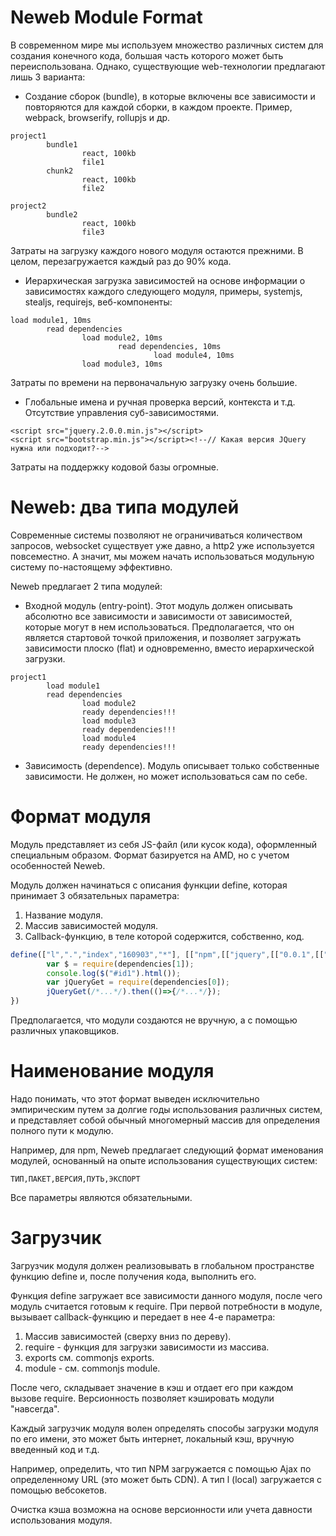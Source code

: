 # Neweb Module Format

В современном мире мы используем множество различных систем для создания конечного кода, большая часть которого может быть переиспользована. Однако, существующие web-технологии предлагают лишь 3 варианта:

* Создание сборок (bundle), в которые включены все зависимости и повторяются для каждой сборки, в каждом проекте. Пример, webpack, browserify, rollupjs и др.
```
project1
        bundle1
                react, 100kb
                file1
        chunk2
                react, 100kb
                file2

project2
        bundle2
                react, 100kb
                file3
```
                
Затраты на загрузку каждого нового модуля остаются прежними. В целом, перезагружается каждый раз до 90% кода.

* Иерархическая загрузка зависимостей на основе информации о зависимостях каждого следующего модуля, примеры, systemjs, stealjs, requirejs, веб-компоненты:

```
load module1, 10ms
        read dependencies
                load module2, 10ms
                        read dependencies, 10ms
                                load module4, 10ms
                load module3, 10ms
```

Затраты по времени на первоначальную загрузку очень большие.

* Глобальные имена и ручная проверка версий, контекста и т.д. Отсутствие управления суб-зависимостями.

```
<script src="jquery.2.0.0.min.js"></script>
<script src="bootstrap.min.js"></script><!--// Какая версия JQuery нужна или подходит?-->
```

Затраты на поддержку кодовой базы огромные.

# Neweb: два типа модулей

Современные системы позволяют не ограничиваться количеством запросов, websocket существует уже давно, а http2 уже используется повсеместно. А значит, мы можем начать использоваться модульную систему по-настоящему эффективно.

Neweb предлагает 2 типа модулей:

* Входной модуль (entry-point). Этот модуль должен описывать абсолютно все зависимости и зависимости от зависимостей, которые могут в нем использоваться. Предполагается, что он является стартовой точкой приложения, и позволяет загружать зависимости плоско (flat) и одновременно, вместо иерархической загрузки.

```
project1
        load module1
        read dependencies
                load module2
                ready dependencies!!!
                load module3
                ready dependencies!!!
                load module4
                ready dependencies!!!
```

* Зависимость (dependence). Модуль описывает только собственные зависимости. Не должен, но может использоваться сам по себе.

# Формат модуля

Модуль представляет из себя JS-файл (или кусок кода), оформленный специальным образом. Формат базируется на AMD, но с учетом особенностей Neweb.

Модуль должен начинаться с описания функции define, которая принимает 3 обязательных параметра:

1. Название модуля.
2. Массив зависимостей модуля.
3. Callback-функцию, в теле которой содержится, собственно, код.
```javascript
define(["l",".","index","160903","*"], [["npm",[["jquery",[["0.0.1",[["index",["ajax", "default"]]]]]]]]], function(dependencies, require, exports, module){
        var $ = require(dependencies[1]);
        console.log($("#id1").html());
        var jQueryGet = require(dependencies[0]);
        jQueryGet(/*...*/).then(()=>{/*...*/});
})
```    
Предполагается, что модули создаются не вручную, а с помощью различных упаковщиков.

# Наименование модуля

Надо понимать, что этот формат выведен исключительно эмпирическим путем за долгие годы использования различных систем, и представляет собой обычный многомерный массив для определения полного пути к модулю.

 Например, для npm, Neweb предлагает следующий формат именования модулей, основанный на опыте использования существующих систем:

`ТИП,ПАКЕТ,ВЕРСИЯ,ПУТЬ,ЭКСПОРТ`

Все параметры являются обязательными.

# Загрузчик

Загрузчик модуля должен реализовывать в глобальном пространстве функцию define и, после получения кода, выполнить его.

Функция define загружает все зависимости данного модуля, после чего модуль считается готовым к require. При первой потребности в модуле, вызывает callback-функцию и передает в нее 4-е параметра:

1. Массив зависимостей (сверху вниз по дереву).
2. require - функция для загрузки зависимости из массива.
3. exports  см. commonjs exports.
4. module - см. commonjs module.

После чего, складывает значение в кэш и отдает его при каждом вызове require. Версионность позволяет кэшировать модули "навсегда". 

Каждый загрузчик модуля волен определять способы загрузки модуля по его имени, это может быть интернет, локальный кэш, вручную введенный код и т.д.

Например, определить, что тип NPM загружается с помощью Ajax по определенному URL (это может быть CDN).
А тип l (local) загружается с помощью вебсокетов.

Очистка кэша возможна на основе версионности или учета давности использования модуля.
